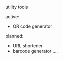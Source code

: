 utility tools 


active: 

- QR code generator

planned:

- URL shortener
- barcode generator
....

